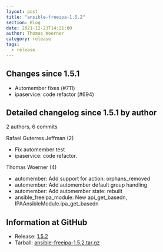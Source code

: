 ```yaml
---
layout: post
title: "ansible-freeipa-1.5.2"
section: Blog
date: 2021-12-23T14:21:00
author: Thomas Woerner
category: release
tags:
  - release
---
```


Changes since 1.5.1
-------------------

  - Automember fixes (#711)
  - ipaservice: code refactor (#694)

Detailed changelog since 1.5.1 by author
----------------------------------------
  2 authors, 6 commits

Rafael Guterres Jeffman (2)

  - Fix automember test
  - ipaservice: code refactor.

Thomas Woerner (4)

  - automember: Add support for action: orphans_removed
  - automember: Add automember default group handling
  - automember: Add automember state: rebuilt
  - ansible_freeipa_module: New api_get_basedn, IPAAnsibleModule.ipa_get_basedn

Information at GitHub
---------------------
* Release: [1.5.2](https://github.com/freeipa/ansible-freeipa/releases/tag/v1.5.2)
* Tarball: [ansible-freeipa-1.5.2.tar.gz](https://github.com/freeipa/ansible-freeipa/archive/refs/tags/v1.5.2.tar.gz)
